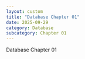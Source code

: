 ```yaml
---
layout: custom
title: "Database Chapter 01"
date: 2025-09-29
category: Database
subcategory: Chapter 01
---
```


Database Chapter 01
